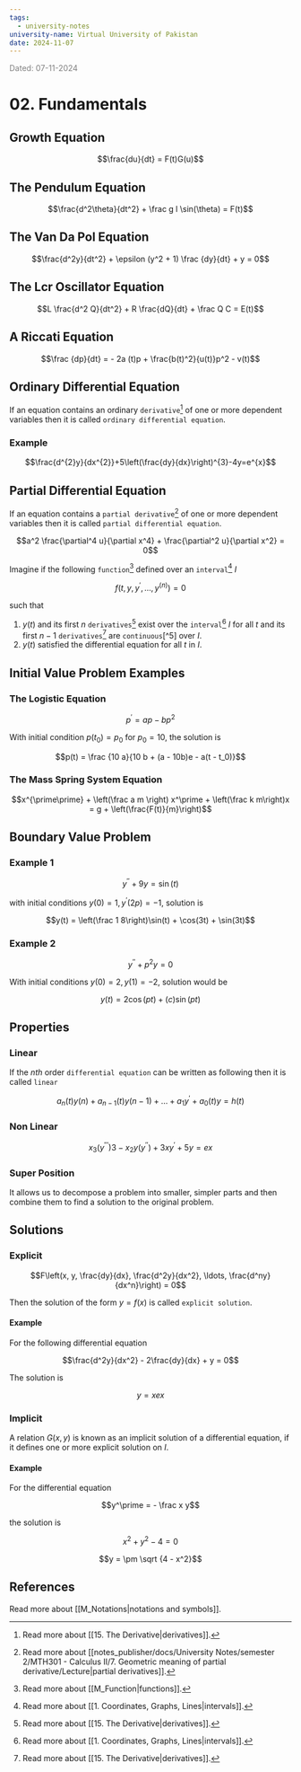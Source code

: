 ```yaml
---
tags:
  - university-notes
university-name: Virtual University of Pakistan
date: 2024-11-07
---
```


<span style="color: gray;">Dated: 07-11-2024</span>

# 02. Fundamentals

## Growth Equation

$$\frac{du}{dt} = F(t)G(u)$$

## The Pendulum Equation

$$\frac{d^2\theta}{dt^2} + \frac g l \sin(\theta) = F(t)$$

## The Van Da Pol Equation

$$\frac{d^2y}{dt^2} + \epsilon (y^2 + 1) \frac {dy}{dt} + y = 0$$

## The Lcr Oscillator Equation

$$L \frac{d^2 Q}{dt^2} + R \frac{dQ}{dt} + \frac Q C = E(t)$$

## A Riccati Equation

$$\frac {dp}{dt} = - 2a (t)p + \frac{b(t)^2}{u(t)}p^2 - v(t)$$

## Ordinary Differential Equation

If an equation contains an ordinary `derivative`[^1] of one or more dependent variables then it is called `ordinary differential equation`.

### Example

$$\frac{d^{2}y}{dx^{2}}+5\left(\frac{dy}{dx}\right)^{3}-4y=e^{x}$$

## Partial Differential Equation

If an equation contains a `partial derivative`[^2] of one or more dependent variables then it is called `partial differential equation`.  

$$a^2 \frac{\partial^4 u}{\partial x^4} + \frac{\partial^2 u}{\partial x^2} = 0$$

Imagine if the following `function`[^3] defined over an `interval`[^4] $I$ 

$$f\left(t, y, y^\prime, \ldots, y^{(n)}\right) = 0$$

such that

1. $y(t)$ and its first $n$ `derivatives`[^1] exist over the `interval`[^4] $I$ for all $t$ and its first $n - 1$ `derivatives`[^1] are `continuous`[^5] over $I$.
2. $y(t)$ satisfied the differential equation for all $t$ in $I$.

## Initial Value Problem Examples

### The Logistic Equation

$$p^\prime = ap - bp^2$$

With initial condition $p(t_0) = p_0$ for $p_0 = 10$, the solution is  

$$p(t) = \frac {10 a}{10 b + (a - 10b)e - a(t - t_0)}$$

### The Mass Spring System Equation

$$x^{\prime\prime} + \left(\frac a m \right) x^\prime + \left(\frac k m\right)x = g + \left(\frac{F(t)}{m}\right)$$

## Boundary Value Problem

### Example 1

$$y^{\prime\prime} + 9y = \sin(t)$$

with initial conditions $y(0) = 1, y^\prime(2p) = -1$, solution is  

$$y(t) = \left(\frac 1 8\right)\sin(t) + \cos(3t) + \sin(3t)$$

### Example 2

$$y^{\prime\prime} + p^2y = 0$$

With initial conditions $y(0) = 2, y(1) = -2$, solution would be  

$$y(t) = 2 \cos(pt) + (c) \sin (pt)$$

## Properties

### Linear

If the $nth$ order `differential equation` can be written as following then it is called `linear`  

$$a_n(t)y(n) + a_{n - 1}(t) y (n - 1) + \ldots + a_1y^\prime + a_0(t)y = h(t)$$

### Non Linear

$$x_3(y^{\prime\prime\prime})3 - x_2y(y^{\prime\prime}) + 3xy^\prime + 5y = ex$$

### Super Position

It allows us to decompose a problem into smaller, simpler parts and then combine them to find a solution to the original problem.

## Solutions

### Explicit

$$F\left(x, y, \frac{dy}{dx}, \frac{d^2y}{dx^2}, \ldots, \frac{d^ny}{dx^n}\right) = 0$$

Then the solution of the form $y = f(x)$ is called `explicit solution`.

#### Example

For the following differential equation  

$$\frac{d^2y}{dx^2} - 2\frac{dy}{dx} + y = 0$$

The solution is  

$$y = xex$$

### Implicit

A relation $G(x, y)$ is known as an implicit solution of a differential equation, if it defines one or more explicit solution on $I$.

#### Example

For the differential equation

$$y^\prime = - \frac x y$$

the solution is

$$x^2 + y^2 - 4 = 0$$

$$y = \pm \sqrt {4 - x^2}$$

## References

Read more about [[M_Notations|notations and symbols]].

[^1]: Read more about [[15. The Derivative|derivatives]].
[^2]: Read more about [[notes_publisher/docs/University Notes/semester 2/MTH301 - Calculus II/7. Geometric meaning of partial derivative/Lecture|partial derivatives]].
[^3]: Read more about [[M_Function|functions]].
[^4]: Read more about [[1. Coordinates, Graphs, Lines|intervals]].